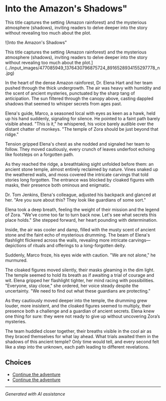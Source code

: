 # Into the Amazon's Shadows"

This title captures the setting (Amazon rainforest) and the mysterious atmosphere (shadows), inviting readers to delve deeper into the story without revealing too much about the plot.

![Into the Amazon's Shadows"

This title captures the setting (Amazon rainforest) and the mysterious atmosphere (shadows), inviting readers to delve deeper into the story without revealing too much about the plot.](../input_images/477085949_1376430796875724_8916528934155297778_n.jpg)

In the heart of the dense Amazon rainforest, Dr. Elena Hart and her team pushed through the thick undergrowth. The air was heavy with humidity and the scent of ancient mysteries, punctuated by the sharp tang of anticipation. The sun filtered through the canopy above, casting dappled shadows that seemed to whisper secrets from ages past.

Elena's guide, Marco, a seasoned local with eyes as keen as a hawk, held up his hand suddenly, signaling for silence. He pointed to a faint path barely visible ahead. "This is it," he whispered, his voice barely audible over the distant chatter of monkeys. "The temple of Zora should be just beyond that ridge."

Tension gripped Elena's chest as she nodded and signaled her team to follow. They moved cautiously, every crunch of leaves underfoot echoing like footsteps on a forgotten path.

As they reached the ridge, a breathtaking sight unfolded before them: an ancient stone temple, almost entirely reclaimed by nature. Vines snaked up the weathered walls, and moss covered the intricate carvings that told stories long forgotten. The entrance was blocked by cloaked figures with masks, their presence both ominous and enigmatic.

Dr. Tom Jenkins, Elena's colleague, adjusted his backpack and glanced at her. "Are you sure about this? They look like guardians of some sort."

Elena took a deep breath, feeling the weight of their mission and the legend of Zora. "We've come too far to turn back now. Let's see what secrets this place holds." She stepped forward, her heart pounding with determination.

Inside, the air was cooler and damp, filled with the musty scent of ancient stone and the faint echo of mysterious drumming. The beam of Elena's flashlight flickered across the walls, revealing more intricate carvings—depictions of rituals and offerings to a long-forgotten deity.

Suddenly, Marco froze, his eyes wide with caution. "We are not alone," he murmured.

The cloaked figures moved silently, their masks gleaming in the dim light. The temple seemed to hold its breath as if awaiting a trial of courage and wit. Elena gripped her flashlight tighter, her mind racing with possibilities. "Everyone, stay close," she ordered, her voice steady despite the uncertainty. "We need to find out what these guardians are protecting."

As they cautiously moved deeper into the temple, the drumming grew louder, more insistent, and the cloaked figures seemed to multiply, their presence both a challenge and a guardian of ancient secrets. Elena knew one thing for sure: they were not ready to give up without uncovering Zora’s mysteries.

The team huddled closer together, their breaths visible in the cool air as they braced themselves for what lay ahead. What trials awaited them in the shadows of this ancient temple? Only time would tell, and every second felt like a step into the unknown, each path leading to different revelations.


## Choices

* [Continue the adventure](./bridge.md)
* [Continue the adventure](./20221012_145451.md)


---
*Generated with AI assistance*
